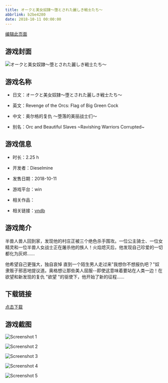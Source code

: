 ```yaml
---
title: オークと美女奴隷～堕とされた麗しき戦士たち～
abbrlink: b2be4280
date: 2018-10-11 00:00:00
---
```

[编辑此页面](https://github.com/ACG-3/ADV3-source/blob/main/source/_posts/%E3%82%AA%E3%83%BC%E3%82%AF%E3%81%A8%E7%BE%8E%E5%A5%B3%E5%A5%B4%E9%9A%B7%EF%BD%9E%E5%A0%95%E3%81%A8%E3%81%95%E3%82%8C%E3%81%9F%E9%BA%97%E3%81%97%E3%81%8D%E6%88%A6%E5%A3%AB%E3%81%9F%E3%81%A1%EF%BD%9E.md)

## 游戏封面

![オークと美女奴隷～堕とされた麗しき戦士たち～](https://pan.timero.xyz/d/onedrive/img_lib_001/%E3%82%AA%E3%83%BC%E3%82%AF%E3%81%A8%E7%BE%8E%E5%A5%B3%E5%A5%B4%E9%9A%B7%EF%BD%9E%E5%A0%95%E3%81%A8%E3%81%95%E3%82%8C%E3%81%9F%E9%BA%97%E3%81%97%E3%81%8D%E6%88%A6%E5%A3%AB%E3%81%9F%E3%81%A1%EF%BD%9E_cover.avif)


## 游戏名称

- 日文：オークと美女奴隷～堕とされた麗しき戦士たち～
- 英文：Revenge of the Orcs: Flag of Big Green Cock
- 中文：奥尔格的复仇 ～堕落的美丽战士们～

- 别名：Orc and Beautiful Slaves ~Ravishing Warriors Corrupted~


## 游戏信息

- 时长：2.25 h
- 开发者：Dieselmine
- 发售日期：2018-10-11
- 游戏平台：win
- 相关作品：

- 相关链接：[vndb](https://vndb.org/v24333)


## 游戏简介

半兽人兽人回到家，发现他的村庄正被三个绝色杀手围攻。一位公主骑士、一位女精灵和一位半兽人女战士正在屠杀他的族人！火焰熄灭后，他发现自己珍爱的一切都化为灰烬......

他希望自己更强大，独自哀悼 直到一个陌生男人走过来"我想你不想报仇吧？"奴隶贩子邪恶地提议道。奥格想让那些美人屈服--即使这意味着要站在人类一边！在欲望和新发现的复仇 "欲望 "的驱使下，他开始了新的征程......




## 下载链接

[点击下载](https://pan.timero.xyz/onedrive/adv_lib_001/%E3%82%AA%E3%83%BC%E3%82%AF%E3%81%A8%E7%BE%8E%E5%A5%B3%E5%A5%B4%E9%9A%B7%EF%BD%9E%E5%A0%95%E3%81%A8%E3%81%95%E3%82%8C%E3%81%9F%E9%BA%97%E3%81%97%E3%81%8D%E6%88%A6%E5%A3%AB%E3%81%9F%E3%81%A1%EF%BD%9E)


## 游戏截图


![Screenshot 1](https://pan.timero.xyz/d/onedrive/img_lib_001/%E3%82%AA%E3%83%BC%E3%82%AF%E3%81%A8%E7%BE%8E%E5%A5%B3%E5%A5%B4%E9%9A%B7%EF%BD%9E%E5%A0%95%E3%81%A8%E3%81%95%E3%82%8C%E3%81%9F%E9%BA%97%E3%81%97%E3%81%8D%E6%88%A6%E5%A3%AB%E3%81%9F%E3%81%A1%EF%BD%9E_Screenshot_1.avif)

![Screenshot 2](https://pan.timero.xyz/d/onedrive/img_lib_001/%E3%82%AA%E3%83%BC%E3%82%AF%E3%81%A8%E7%BE%8E%E5%A5%B3%E5%A5%B4%E9%9A%B7%EF%BD%9E%E5%A0%95%E3%81%A8%E3%81%95%E3%82%8C%E3%81%9F%E9%BA%97%E3%81%97%E3%81%8D%E6%88%A6%E5%A3%AB%E3%81%9F%E3%81%A1%EF%BD%9E_Screenshot_2.avif)

![Screenshot 3](https://pan.timero.xyz/d/onedrive/img_lib_001/%E3%82%AA%E3%83%BC%E3%82%AF%E3%81%A8%E7%BE%8E%E5%A5%B3%E5%A5%B4%E9%9A%B7%EF%BD%9E%E5%A0%95%E3%81%A8%E3%81%95%E3%82%8C%E3%81%9F%E9%BA%97%E3%81%97%E3%81%8D%E6%88%A6%E5%A3%AB%E3%81%9F%E3%81%A1%EF%BD%9E_Screenshot_3.avif)

![Screenshot 4](https://pan.timero.xyz/d/onedrive/img_lib_001/%E3%82%AA%E3%83%BC%E3%82%AF%E3%81%A8%E7%BE%8E%E5%A5%B3%E5%A5%B4%E9%9A%B7%EF%BD%9E%E5%A0%95%E3%81%A8%E3%81%95%E3%82%8C%E3%81%9F%E9%BA%97%E3%81%97%E3%81%8D%E6%88%A6%E5%A3%AB%E3%81%9F%E3%81%A1%EF%BD%9E_Screenshot_4.avif)

![Screenshot 5](https://pan.timero.xyz/d/onedrive/img_lib_001/%E3%82%AA%E3%83%BC%E3%82%AF%E3%81%A8%E7%BE%8E%E5%A5%B3%E5%A5%B4%E9%9A%B7%EF%BD%9E%E5%A0%95%E3%81%A8%E3%81%95%E3%82%8C%E3%81%9F%E9%BA%97%E3%81%97%E3%81%8D%E6%88%A6%E5%A3%AB%E3%81%9F%E3%81%A1%EF%BD%9E_Screenshot_5.avif)

